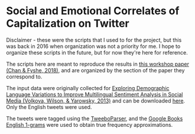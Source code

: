 # Social and Emotional Correlates of Capitalization on Twitter
Disclaimer - these were the scripts that I used to for the project, but this was back in 2016 when organization was not a priority for me. I hope to organize these scripts in the future, but for now they're here for reference.

The scripts here are meant to reproduce the results in [this workshop paper (Chan & Fyshe, 2018)](http://www.aclweb.org/anthology/W18-1102), and are organized by the section of the paper they correspond to.

The input data were originally collected for [Exploring Demographic Language Variations to Improve Multilingual Sentiment Analysis in Social Media (Volkova, Wilson, & Yarowsky, 2013)](https://www.cs.jhu.edu/~svitlana/papers/VWY-emnlp2013.pdf) and can be downloaded [here](https://www.cs.jhu.edu/~svitlana/data/data_emnlp2013.tar.gz). Only the English tweets were used.

The tweets were tagged using the [TweeboParser](https://github.com/ikekonglp/TweeboParser), and the [Google Books English 1-grams](http://storage.googleapis.com/books/ngrams/books/datasetsv2.html) were used to obtain true frequency approximations.
